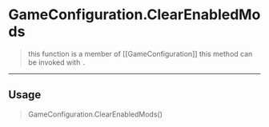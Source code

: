 # GameConfiguration.ClearEnabledMods
> this function is a member of [[GameConfiguration]]
> this method can be invoked with `.`
-----
## Usage
> GameConfiguration.ClearEnabledMods()
